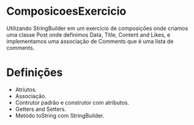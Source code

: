 # ComposicoesExercicio
Utilizando StringBuilder em um exercício de composições onde criamos uma classe Post onde definimos Data, Title, Content and Likes, e implementamos uma associação de Comments que é uma lista de comments.
# Definições
- Atríutos.
- Associação.
- Contrutor padrão e construtor com atríbutos.
- Getters and Setters.
- Metódo toString com StringBuilder.
